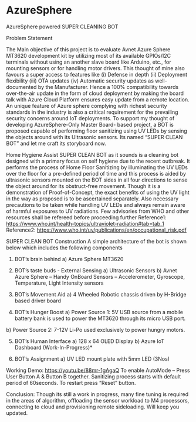 # AzureSphere
AzureSphere powered SUPER CLEANING BOT

Problem Statement

The Main objective of this project is to evaluate Avnet Azure Sphere MT3620 development kit by utilizing most of its available GPIOs/I2C terminals without using an another slave board like Arduino, etc., for mounting sensors or for handling motor drivers. This thought of mine also favours a super access to  features like (i) Defense in depth (ii) Deployment flexibility (iii) OTA updates (iv) Automatic security updates as well-documented by the Manufacturer. Hence a 100% compatibility towards over-the-air update in the form of cloud deployment by making the board talk with Azure Cloud Platform ensures easy update from a remote location. An unique feature of Azure sphere complying with richest security standards in the industry is also a critical requirement for the prevailing security concerns around IoT deployments. To support my thought of developing AzureSphere-Only Master Board- based project, a BOT is proposed capable of performing floor sanitizing using UV LEDs by sensing the objects around with its Ultrasonic sensors. Its named “SUPER CLEAN BOT” and let me craft its storyboard now. 

Home Hygiene Assist
SUPER CLEAN BOT as it sounds is a cleaning bot designed with a primary focus on self hygiene due to the recent outbreak. It performs the process of Home Floor Sanitizing by illuminating the UV LEDs over the floor for a pre-defined period of time and this process is aided by ultrasonic sensors mounted on the BOT sides in all four directions to sense the object around for its obstruct-free movement.  Though it is a demonstration of Proof-of-Concept, the exact benefits of using the UV light in the way as proposed is to be ascertained separately. Also necessary precautions to be taken while handling UV LEDs and always remain aware of harmful exposures to UV radiations. Few advisories from WHO and other resources shall be refereed before proceeding further 
Reference1: https://www.who.int/health-topics/ultraviolet-radiation#tab=tab_1
Reference2: https://www.who.int/uv/publications/en/occupational_risk.pdf

SUPER CLEAN BOT
Construction
A simple architecture of the bot is shown below which includes the following components
1)	BOT’s brain behind
a)	Azure Sphere MT3620
 
2)	BOT’s taste buds - External Sensing
a)	Ultrasonic Sensors
b)	Avnet Azure Sphere – Handy OnBoard Sensors – Accelerometer, Gyroscope, Temperature, Light Intensity sensors
 
3)	BOT’s Movement Aid
a)	4 Wheeled Robotic chassis driven by  H-Bridge based driver board

4)	BOT’s  Hunger Boost
a)	Power Source 1: 
5V USB source from a mobile battery bank is used to power the MT3620 through its micro USB port.
	
b)	Power Source 2:
7-12V Li-Po used exclusively to power hungry motors.

5)	BOT’s Human Interface
a)	128 x 64 OLED Display
b)	Azure IoT Dashboard (Work-In-Progress)*

6)	BOT’s Assignment
a)	UV LED mount plate with 5mm LED (3Nos)


 
Working Demo: https://youtu.be/88mr-1gAgaQ
To enable AutoMode – Press User Button A & Button B together. Sanitizing process starts with default period of 60seconds. To restart press “Reset” button.


Conclusion:
Though its still a work in progress, many fine tuning is required in the areas of algorithm, offloading the sensor workload to M4 processors, connecting to cloud and provisioning remote sideloading. Will keep you updated.




